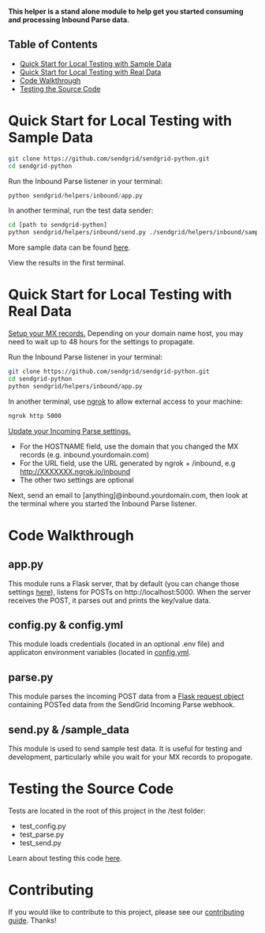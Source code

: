 **This helper is a stand alone module to help get you started consuming and processing Inbound Parse data.**

## Table of Contents

* [Quick Start for Local Testing with Sample Data](#quick_start_local_sample)
* [Quick Start for Local Testing with Real Data](#quick_start_local_real)
* [Code Walkthrough](#code_walkthrough)
* [Testing the Source Code](#testing)

<a name="quick_start_local_sample"></a>
# Quick Start for Local Testing with Sample Data

```bash
git clone https://github.com/sendgrid/sendgrid-python.git
cd sendgrid-python
```

Run the Inbound Parse listener in your terminal:

```python
python sendgrid/helpers/inbound/app.py
```

In another terminal, run the test data sender:

```bash
cd [path to sendgrid-python]
python sendgrid/helpers/inbound/send.py ./sendgrid/helpers/inbound/sample_data/default_data.txt
```

More sample data can be found [here](https://github.com/sendgrid/sendgrid-python/tree/master/sendgrid/helpers/inbound/sample_data).

View the results in the first terminal.

<a name="quick_start_local_real"></a>
# Quick Start for Local Testing with Real Data

[Setup your MX records.](https://sendgrid.com/docs/Classroom/Basics/Inbound_Parse_Webhook/setting_up_the_inbound_parse_webhook.html#-Setup) Depending on your domain name host, you may need to wait up to 48 hours for the settings to propagate.

Run the Inbound Parse listener in your terminal:

```bash
git clone https://github.com/sendgrid/sendgrid-python.git
cd sendgrid-python
python sendgrid/helpers/inbound/app.py
```

In another terminal, use [ngrok](https://ngrok.com/) to allow external access to your machine:
```bash
ngrok http 5000
```

[Update your Incoming Parse settings.](https://sendgrid.com/docs/Classroom/Basics/Inbound_Parse_Webhook/setting_up_the_inbound_parse_webhook.html#-Pointing-to-a-Hostname-and-URL)

- For the HOSTNAME field, use the domain that you changed the MX records (e.g. inbound.yourdomain.com)
- For the URL field, use the URL generated by ngrok + /inbound, e.g http://XXXXXXX.ngrok.io/inbound
- The other two settings are optional

Next, send an email to [anything]@inbound.yourdomain.com, then look at the terminal where you started the Inbound Parse listener.

<a name="code_walkthrough"></a>
# Code Walkthrough

## app.py

This module runs a Flask server, that by default (you can change those settings [here](https://github.com/sendgrid/sendgrid-python/blob/inbound/sendgrid/helpers/inbound/config.yml)), listens for POSTs on http://localhost:5000. When the server receives the POST, it parses out and prints the key/value data.

## config.py & config.yml

This module loads credentials (located in an optional .env file) and applicaton environment variables (located in [config.yml](https://github.com/sendgrid/sendgrid-python/blob/inbound/sendgrid/helpers/inbound/config.yml).

## parse.py

This module parses the incoming POST data from a [Flask request object](http://flask.pocoo.org/docs/0.11/api/#flask.request) containing POSTed data from the SendGrid Incoming Parse webhook.

## send.py & /sample_data

This module is used to send sample test data. It is useful for testing and development, particularly while you wait for your MX records to propogate.

<a name="testing"></a>
# Testing the Source Code

Tests are located in the root of this project in the /test folder:

- test_config.py
- test_parse.py
- test_send.py

Learn about testing this code [here](https://github.com/sendgrid/sendgrid-python/blob/master/CONTRIBUTING.md#testing).

<a name="contributing"></a>
# Contributing

If you would like to contribute to this project, please see our [contributing guide](https://github.com/sendgrid/sendgrid-python/blob/master/CONTRIBUTING.md). Thanks!
